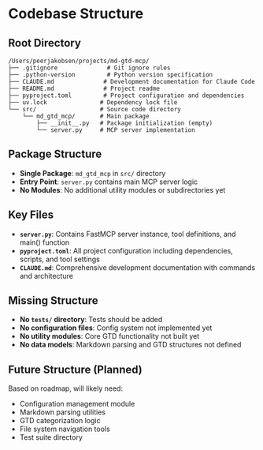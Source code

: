 # Codebase Structure

## Root Directory
```
/Users/peerjakobsen/projects/md-gtd-mcp/
├── .gitignore              # Git ignore rules
├── .python-version         # Python version specification
├── CLAUDE.md              # Development documentation for Claude Code
├── README.md              # Project readme
├── pyproject.toml         # Project configuration and dependencies
├── uv.lock               # Dependency lock file
└── src/                  # Source code directory
    └── md_gtd_mcp/       # Main package
        ├── __init__.py   # Package initialization (empty)
        └── server.py     # MCP server implementation
```

## Package Structure
- **Single Package**: `md_gtd_mcp` in `src/` directory
- **Entry Point**: `server.py` contains main MCP server logic
- **No Modules**: No additional utility modules or subdirectories yet

## Key Files
- **`server.py`**: Contains FastMCP server instance, tool definitions, and main() function
- **`pyproject.toml`**: All project configuration including dependencies, scripts, and tool settings
- **`CLAUDE.md`**: Comprehensive development documentation with commands and architecture

## Missing Structure
- **No `tests/` directory**: Tests should be added
- **No configuration files**: Config system not implemented yet
- **No utility modules**: Core GTD functionality not built yet
- **No data models**: Markdown parsing and GTD structures not defined

## Future Structure (Planned)
Based on roadmap, will likely need:
- Configuration management module
- Markdown parsing utilities
- GTD categorization logic
- File system navigation tools
- Test suite directory
